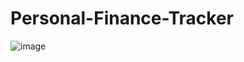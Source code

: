 # Personal-Finance-Tracker
![image](https://github.com/user-attachments/assets/cb5ecf71-ea53-4d8b-a05a-5b2b46cf8a4a)

